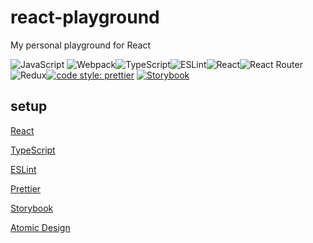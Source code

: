 # react-playground

My personal playground for React

![JavaScript](https://img.shields.io/badge/javascript-%23323330.svg?style=for-the-badge&logo=javascript&logoColor=%23F7DF1E)
![Webpack](https://img.shields.io/badge/webpack-%238DD6F9.svg?style=for-the-badge&logo=webpack&logoColor=black)![TypeScript](https://img.shields.io/badge/typescript-%23007ACC.svg?style=for-the-badge&logo=typescript&logoColor=white)![ESLint](https://img.shields.io/badge/ESLint-4B3263?style=for-the-badge&logo=eslint&logoColor=white)![React](https://img.shields.io/badge/react-%2320232a.svg?style=for-the-badge&logo=react&logoColor=%2361DAFB)![React Router](https://img.shields.io/badge/React_Router-CA4245?style=for-the-badge&logo=react-router&logoColor=white)![Redux](https://img.shields.io/badge/redux-%23593d88.svg?style=for-the-badge&logo=redux&logoColor=white)[![code style: prettier](https://img.shields.io/badge/code_style-prettier-ff69b4.svg?style=flat-square)](https://github.com/prettier/prettier)
[![Storybook](https://cdn.jsdelivr.net/gh/storybookjs/brand@main/badge/badge-storybook.svg)](https://github.com/storybookjs/storybook)

## setup

[React](docs/REACT.md)

[TypeScript](docs/TYPESCRIPT.md)

[ESLint](#)

[Prettier](#)

[Storybook](docs/STORYBOOK.md)

[Atomic Design](docs/ATOMIC_DESIGN.md)
